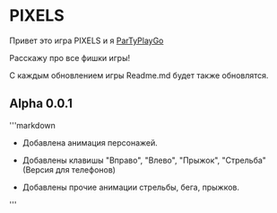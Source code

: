# PIXELS

Привет это игра PIXELS и я [ParTyPlayGo](https://github.com/ParTy-Play-go/)

Расскажу про все фишки игры!


С каждым обновлением игры Readme.md будет также обновлятся.


## Alpha 0.0.1

'''markdown
- Добавлена анимация персонажей.

- Добавлены клавишы "Вправо", "Влево", "Прыжок", "Стрельба" (Версия для телефонов)

- Добавлены прочие анимации стрельбы, бега, прыжков.

'''
